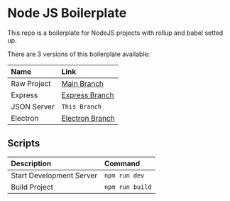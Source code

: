 # Node JS Boilerplate

This repo is a boilerplate for NodeJS projects with rollup and babel setted up.

There are 3 versions of this boilerplate available:

| Name            | Link     |
| :------------- | :------------- |
| Raw Project | [Main Branch](https://github.com/lucascraveiropaes/node-js-boilerplate) |
| Express | [Express Branch](https://github.com/lucascraveiropaes/node-js-boilerplate/tree/express) |
| JSON Server | ```This Branch``` |
| Electron | [Electron Branch](https://github.com/lucascraveiropaes/node-js-boilerplate/tree/electron) |

## Scripts

| Description | Command |
| :------------- | :------------- |
| Start Development Server | ```npm run dev``` |
| Build Project | ```npm run build``` |
